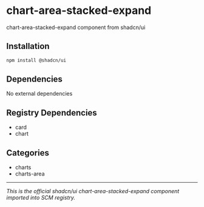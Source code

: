 # chart-area-stacked-expand

chart-area-stacked-expand component from shadcn/ui

## Installation

```bash
npm install @shadcn/ui
```

## Dependencies

No external dependencies

## Registry Dependencies

- card
- chart

## Categories

- charts
- charts-area

---

*This is the official shadcn/ui chart-area-stacked-expand component imported into SCM registry.*
